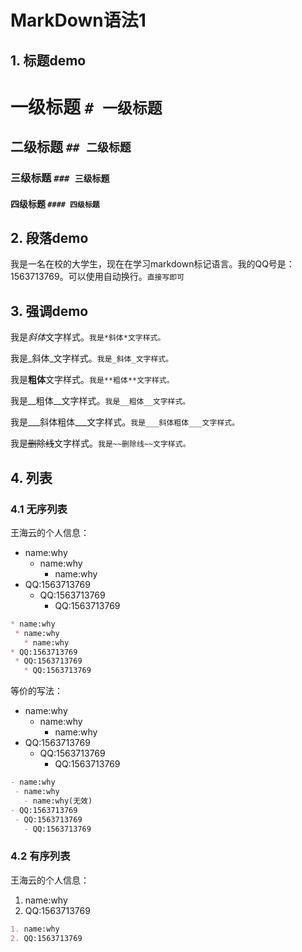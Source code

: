 # MarkDown语法1

## 1. 标题demo

# 一级标题 `# 一级标题`
## 二级标题 `## 二级标题`
### 三级标题 `### 三级标题`
#### 四级标题 `#### 四级标题`

## 2. 段落demo
我是一名在校的大学生，现在在学习markdown标记语言。我的QQ号是：1563713769。可以使用自动换行。`直接写即可`

## 3. 强调demo
我是*斜体*文字样式。`我是*斜体*文字样式。`

我是_斜体_文字样式。`我是_斜体_文字样式。`

我是**粗体**文字样式。`我是**粗体**文字样式。`

我是__粗体__文字样式。`我是__粗体__文字样式。`

我是___斜体粗体___文字样式。`我是___斜体粗体___文字样式。`

我是~~删除线~~文字样式。`我是~~删除线~~文字样式。`
## 4. 列表
### 4.1 无序列表
王海云的个人信息：
* name:why  
  * name:why
    * name:why
* QQ:1563713769
  * QQ:1563713769
    * QQ:1563713769
    
 ```markdown
* name:why  
  * name:why
    * name:why
* QQ:1563713769
  * QQ:1563713769
    * QQ:1563713769
 ```
    
等价的写法：
- name:why
  - name:why
    - name:why
- QQ:1563713769
  - QQ:1563713769
    - QQ:1563713769
    
 ```markdown
 - name:why
  - name:why
    - name:why(无效)
- QQ:1563713769
  - QQ:1563713769
    - QQ:1563713769
 ```

### 4.2 有序列表
王海云的个人信息：
1. name:why  
2. QQ:1563713769

```markdown
1. name:why  
2. QQ:1563713769
```



